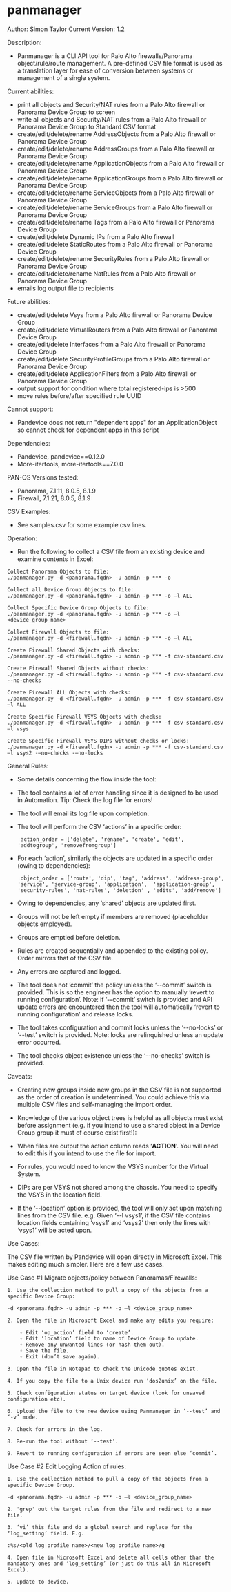 # panmanager

Author: Simon Taylor
Current Version: 1.2

Description:
   - Panmanager is a CLI API tool for Palo Alto firewalls/Panorama object/rule/route management. A pre-defined CSV file format is used as a translation layer for ease of conversion between systems or management of a single system.

Current abilities:
   - print all objects and Security/NAT rules from a Palo Alto firewall or Panorama Device Group to screen
   - write all objects and Security/NAT rules from a Palo Alto firewall or Panorama Device Group to Standard CSV format
   - create/edit/delete/rename AddressObjects from a Palo Alto firewall or Panorama Device Group
   - create/edit/delete/rename AddressGroups from a Palo Alto firewall or Panorama Device Group
   - create/edit/delete/rename ApplicationObjects from a Palo Alto firewall or Panorama Device Group
   - create/edit/delete/rename ApplicationGroups from a Palo Alto firewall or Panorama Device Group
   - create/edit/delete/rename ServiceObjects from a Palo Alto firewall or Panorama Device Group
   - create/edit/delete/rename ServiceGroups from a Palo Alto firewall or Panorama Device Group
   - create/edit/delete/rename Tags from a Palo Alto firewall or Panorama Device Group
   - create/edit/delete Dynamic IPs from a Palo Alto firewall
   - create/edit/delete StaticRoutes from a Palo Alto firewall or Panorama Device Group
   - create/edit/delete/rename SecurityRules from a Palo Alto firewall or Panorama Device Group
   - create/edit/delete/rename NatRules from a Palo Alto firewall or Panorama Device Group
   - emails log output file to recipients

Future abilities:
   - create/edit/delete Vsys from a Palo Alto firewall or Panorama Device Group
   - create/edit/delete VirtualRouters from a Palo Alto firewall or Panorama Device Group
   - create/edit/delete Interfaces from a Palo Alto firewall or Panorama Device Group
   - create/edit/delete SecurityProfileGroups from a Palo Alto firewall or Panorama Device Group
   - create/edit/delete ApplicationFilters from a Palo Alto firewall or Panorama Device Group
   - output support for condition where total registered-ips is >500
   - move rules before/after specified rule UUID 

Cannot support:
   - Pandevice does not return "dependent apps" for an ApplicationObject so cannot check for dependent apps in this script

Dependencies:
   - Pandevice, pandevice==0.12.0
   - More-itertools, more-itertools==7.0.0
  
PAN-OS Versions tested:
   - Panorama, 7.1.11, 8.0.5, 8.1.9
   - Firewall, 7.1.21, 8.0.5, 8.1.9


CSV Examples:
   - See samples.csv for some example csv lines.

Operation:

   - Run the following to collect a CSV file from an existing device and examine contents in Excel:
   
    Collect Panorama Objects to file:
    ./panmanager.py -d <panorama.fqdn> -u admin -p *** -o

    Collect all Device Group Objects to file:
    ./panmanager.py -d <panorama.fqdn> -u admin -p *** -o –l ALL

    Collect Specific Device Group Objects to file:
    ./panmanager.py -d <panorama.fqdn> -u admin -p *** -o –l <device_group_name>

    Collect Firewall Objects to file:
    ./panmanager.py -d <firewall.fqdn> -u admin -p *** -o –l ALL

    Create Firewall Shared Objects with checks:
    ./panmanager.py -d <firewall.fqdn> -u admin -p *** -f csv-standard.csv

    Create Firewall Shared Objects without checks:
    ./panmanager.py -d <firewall.fqdn> -u admin -p *** -f csv-standard.csv --no-checks

    Create Firewall ALL Objects with checks:
    ./panmanager.py -d <firewall.fqdn> -u admin -p *** -f csv-standard.csv –l ALL

    Create Specific Firewall VSYS Objects with checks:
    ./panmanager.py -d <firewall.fqdn> -u admin -p *** -f csv-standard.csv –l vsys
    
    Create Specific Firewall VSYS DIPs without checks or locks:
    ./panmanager.py -d <firewall.fqdn> -u admin -p *** -f csv-standard.csv –l vsys2 -–no-checks -–no-locks

General Rules:

   - Some details concerning the flow inside the tool:

   - The tool contains a lot of error handling since it is designed to be used in Automation. Tip: Check the log file for errors!

   - The tool will email its log file upon completion.

   - The tool will perform the CSV ‘actions’ in a specific order:

	      action_order = ['delete', 'rename', 'create', 'edit', 'addtogroup', 'removefromgroup']

   - For each ‘action’, similarly the objects are updated in a specific order (owing to dependencies):

	      object_order = ['route', 'dip', 'tag', 'address', 'address-group', 'service', 'service-group', 'application',  'application-group', 'security-rules', 'nat-rules', 'deletion' , 'edits', 'add/remove']

   - Owing to dependencies, any ‘shared’ objects are updated first.

   - Groups will not be left empty if members are removed (placeholder objects employed).

   - Groups are emptied before deletion.

   - Rules are created sequentially and appended to the existing policy. Order mirrors that of the CSV file.

   - Any errors are captured and logged.

   - The tool does not ‘commit’ the policy unless the ‘--commit’ switch is provided. This is so the engineer has the option to manually ‘revert to running configuration’. Note: if ‘--commit’ switch is provided and API update errors are encountered then the tool will automatically ‘revert to running configuration’ and release locks.

   - The tool takes configuration and commit locks unless the ‘--no-locks’ or ‘--test’ switch is provided. Note: locks are relinquished unless an update error occurred.

   - The tool checks object existence unless the ‘--no-checks’ switch is provided. 

Caveats:

   - Creating new groups inside new groups in the CSV file is not supported as the order of creation is undetermined. You could achieve this via multiple CSV files and self-managing the import order.

   - Knowledge of the various object trees is helpful as all objects must exist before assignment (e.g. if you intend to use a shared object in a Device Group group it must of course exist first!):

   - When files are output the action column reads ‘__ACTION__’. You will need to edit this if you intend to use the file for import.

   - For rules, you would need to know the VSYS number for the Virtual System.

   - DIPs are per VSYS not shared among the chassis. You need to specify the VSYS in the location field.

   - If the ‘--location’ option is provided, the tool will only act upon matching lines from the CSV file. e.g. Given ‘--l vsys1’, if the CSV file contains location fields containing ‘vsys1’ and ‘vsys2’ then only the lines with ‘vsys1’ will be acted upon.

Use Cases:

The CSV file written by Pandevice will open directly in Microsoft Excel. This makes editing much simpler. Here are a few use cases.

Use Case #1 Migrate objects/policy between Panoramas/Firewalls:

    1. Use the collection method to pull a copy of the objects from a specific Device Group:

	-d <panorama.fqdn> -u admin -p *** -o –l <device_group_name>

    2. Open the file in Microsoft Excel and make any edits you require:

        ◦ Edit ‘op_action’ field to ‘create’.
        ◦ Edit ‘location’ field to name of Device Group to update.
        ◦ Remove any unwanted lines (or hash them out).
        ◦ Save the file.
        ◦ Exit (don’t save again).

    3. Open the file in Notepad to check the Unicode quotes exist.

    4. If you copy the file to a Unix device run ‘dos2unix’ on the file.

    5. Check configuration status on target device (look for unsaved configuration etc).

    6. Upload the file to the new device using Panmanager in ‘--test’ and ‘-v’ mode.

    7. Check for errors in the log.

    8. Re-run the tool without ‘--test’.

    9. Revert to running configuration if errors are seen else ‘commit’.

Use Case #2 Edit Logging Action of rules:

    1. Use the collection method to pull a copy of the objects from a specific Device Group.

	-d <panorama.fqdn> -u admin -p *** -o –l <device_group_name>

    2. 'grep' out the target rules from the file and redirect to a new file.

    3. ‘vi’ this file and do a global search and replace for the ‘log_setting’ field. E.g. 

	:%s/<old log profile name>/<new log profile name>/g

    4. Open file in Microsoft Excel and delete all cells other than the mandatory ones and ‘log_setting’ (or just do this all in Microsoft Excel).

    5. Update to device.
